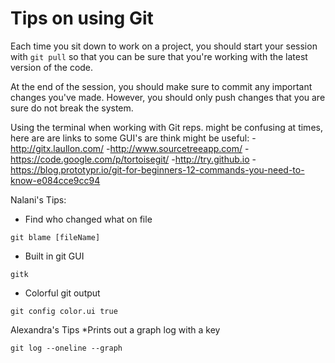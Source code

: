 Tips on using Git
=================

Each time you sit down to work on a project, you should start your session
with `git pull` so that you can be sure that you're working with the 
latest version of the code. 

At the end of the session, you should make sure to commit any important
changes you've made.  However, you should only push changes that you are
sure do not break the system. 

Using the terminal when working with Git reps. might be confusing at times, here are
are links to some GUI's are think might be useful:
	-http://gitx.laullon.com/
	-http://www.sourcetreeapp.com/
	-https://code.google.com/p/tortoisegit/ 
  -http://try.github.io
  -https://blog.prototypr.io/git-for-beginners-12-commands-you-need-to-know-e084cce9cc94

Nalani's Tips: 
 * Find who changed what on file 
 ```$xslt
git blame [fileName]
```
 * Built in git GUI
 ```$xslt
gitk
```
 * Colorful git output 
 ```$xslt
git config color.ui true
```
Alexandra's Tips
	*Prints out a graph log with a key
```$xslt
git log --oneline --graph
```
